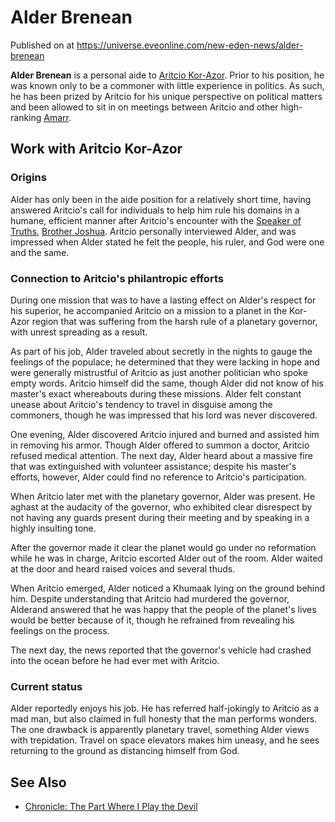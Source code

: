 # Alder Brenean
Published on  at https://universe.eveonline.com/new-eden-news/alder-brenean

**Alder Brenean** is a personal aide to [Aritcio Kor-Azor](2puF18pxR6b7AVuy3HE9IV). Prior to his position, he was known only to be a commoner with little experience in politics. As such, he has been prized by Aritcio for his unique perspective on political matters and been allowed to sit in on meetings between Aritcio and other high-ranking [Amarr](6BPFRy27fN4LnYlIyzvEwo).

Work with Aritcio Kor-Azor
--------------------------

### Origins

Alder has only been in the aide position for a relatively short time, having answered Aritcio's call for individuals to help him rule his domains in a humane, efficient manner after Aritcio's encounter with the [Speaker of Truths](3vA8Xh4A10DiybH2UTOEUO), [Brother Joshua](3GdUiafeRMQKdpzDb8CWnJ). Aritcio personally interviewed Alder, and was impressed when Alder stated he felt the people, his ruler, and God were one and the same.

### Connection to Aritcio's philantropic efforts

During one mission that was to have a lasting effect on Alder's respect for his superior, he accompanied Aritcio on a mission to a planet in the Kor-Azor region that was suffering from the harsh rule of a planetary governor, with unrest spreading as a result.

As part of his job, Alder traveled about secretly in the nights to gauge the feelings of the populace; he determined that they were lacking in hope and were generally mistrustful of Aritcio as just another politician who spoke empty words. Aritcio himself did the same, though Alder did not know of his master's exact whereabouts during these missions. Alder felt constant unease about Aritcio's tendency to travel in disguise among the commoners, though he was impressed that his lord was never discovered.

One evening, Alder discovered Aritcio injured and burned and assisted him in removing his armor. Though Alder offered to summon a doctor, Aritcio refused medical attention. The next day, Alder heard about a massive fire that was extinguished with volunteer assistance; despite his master's efforts, however, Alder could find no reference to Aritcio's participation.

When Aritcio later met with the planetary governor, Alder was present. He aghast at the audacity of the governor, who exhibited clear disrespect by not having any guards present during their meeting and by speaking in a highly insulting tone.

After the governor made it clear the planet would go under no reformation while he was in charge, Aritcio escorted Alder out of the room. Alder waited at the door and heard raised voices and several thuds.

When Aritcio emerged, Alder noticed a Khumaak lying on the ground behind him. Despite understanding that Aritcio had murdered the governor, Alderand answered that he was happy that the people of the planet's lives would be better because of it, though he refrained from revealing his feelings on the process.

The next day, the news reported that the governor's vehicle had crashed into the ocean before he had ever met with Aritcio.

### Current status

Alder reportedly enjoys his job. He has referred half-jokingly to Aritcio as a mad man, but also claimed in full honesty that the man performs wonders. The one drawback is apparently planetary travel, something Alder views with trepidation. Travel on space elevators makes him uneasy, and he sees returning to the ground as distancing himself from God.

See Also
--------
-   [Chronicle: The Part Where I Play the Devil](2MZ6YNWDnGIfhak5i0Jupv)
